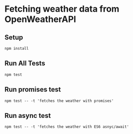# Fetching weather data from OpenWeatherAPI

## Setup

```
npm install
```

## Run All Tests

```
npm test
```

## Run promises test 

```
npm test -- -t 'fetches the weather with promises'
```

## Run async test

```
npm test -- -t 'fetches the weather with ES6 asnyc/await'
```
